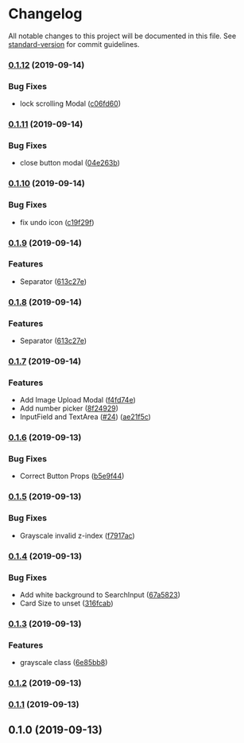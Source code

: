 # Changelog

All notable changes to this project will be documented in this file. See [standard-version](https://github.com/conventional-changelog/standard-version) for commit guidelines.

### [0.1.12](https://github.com/S-O-L-A-R/solor-ui/compare/v0.1.11...v0.1.12) (2019-09-14)


### Bug Fixes

* lock scrolling Modal ([c06fd60](https://github.com/S-O-L-A-R/solor-ui/commit/c06fd60))

### [0.1.11](https://github.com/S-O-L-A-R/solor-ui/compare/v0.1.10...v0.1.11) (2019-09-14)


### Bug Fixes

* close button modal ([04e263b](https://github.com/S-O-L-A-R/solor-ui/commit/04e263b))

### [0.1.10](https://github.com/S-O-L-A-R/solor-ui/compare/v0.1.9...v0.1.10) (2019-09-14)


### Bug Fixes

* fix undo icon ([c19f29f](https://github.com/S-O-L-A-R/solor-ui/commit/c19f29f))

### [0.1.9](https://github.com/S-O-L-A-R/solor-ui/compare/v0.1.7...v0.1.9) (2019-09-14)


### Features

* Separator ([613c27e](https://github.com/S-O-L-A-R/solor-ui/commit/613c27e))

### [0.1.8](https://github.com/S-O-L-A-R/solor-ui/compare/v0.1.7...v0.1.8) (2019-09-14)


### Features

* Separator ([613c27e](https://github.com/S-O-L-A-R/solor-ui/commit/613c27e))

### [0.1.7](https://github.com/S-O-L-A-R/solor-ui/compare/v0.1.6...v0.1.7) (2019-09-14)


### Features

* Add Image Upload Modal ([f4fd74e](https://github.com/S-O-L-A-R/solor-ui/commit/f4fd74e))
* Add number picker ([8f24929](https://github.com/S-O-L-A-R/solor-ui/commit/8f24929))
* InputField and TextArea ([#24](https://github.com/S-O-L-A-R/solor-ui/issues/24)) ([ae21f5c](https://github.com/S-O-L-A-R/solor-ui/commit/ae21f5c))

### [0.1.6](https://github.com/S-O-L-A-R/solor-ui/compare/v0.1.5...v0.1.6) (2019-09-13)


### Bug Fixes

* Correct Button Props ([b5e9f44](https://github.com/S-O-L-A-R/solor-ui/commit/b5e9f44))

### [0.1.5](https://github.com/S-O-L-A-R/solor-ui/compare/v0.1.4...v0.1.5) (2019-09-13)


### Bug Fixes

* Grayscale invalid z-index ([f7917ac](https://github.com/S-O-L-A-R/solor-ui/commit/f7917ac))

### [0.1.4](https://github.com/S-O-L-A-R/solor-ui/compare/v0.1.3...v0.1.4) (2019-09-13)


### Bug Fixes

* Add white background to SearchInput  ([67a5823](https://github.com/S-O-L-A-R/solor-ui/commit/67a5823))
* Card Size to unset ([316fcab](https://github.com/S-O-L-A-R/solor-ui/commit/316fcab))

### [0.1.3](https://github.com/S-O-L-A-R/solor-ui/compare/v0.1.1...v0.1.3) (2019-09-13)


### Features

* grayscale class ([6e85bb8](https://github.com/S-O-L-A-R/solor-ui/commit/6e85bb8))

### [0.1.2](https://github.com/S-O-L-A-R/solor-ui/compare/v0.1.1...v0.1.2) (2019-09-13)

### [0.1.1](https://github.com/S-O-L-A-R/solor-ui/compare/v0.1.0...v0.1.1) (2019-09-13)

## 0.1.0 (2019-09-13)
